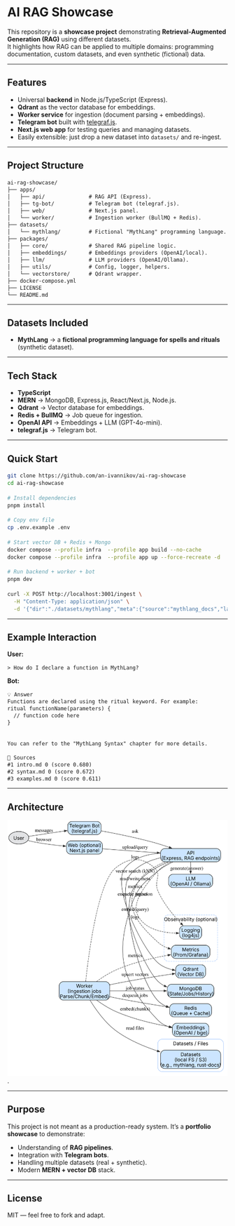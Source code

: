 # AI RAG Showcase
This repository is a **showcase project** demonstrating **Retrieval-Augmented Generation (RAG)** using different datasets.  
It highlights how RAG can be applied to multiple domains: programming documentation, custom datasets, and even synthetic (fictional) data.

---


## Features
  - Universal **backend** in Node.js/TypeScript (Express).
  - **Qdrant** as the vector database for embeddings.
  - **Worker service** for ingestion (document parsing + embeddings).
  - **Telegram bot** built with [telegraf.js](https://github.com/telegraf/telegraf).
  - **Next.js web app** for testing queries and managing datasets.
  - Easily extensible: just drop a new dataset into `datasets/` and re-ingest.

---


## Project Structure
```
ai-rag-showcase/
├── apps/
│   ├── api/              # RAG API (Express).
│   ├── tg-bot/           # Telegram bot (telegraf.js).
│   ├── web/              # Next.js panel.
│   └── worker/           # Ingestion worker (BullMQ + Redis).
├── datasets/
│   └── mythlang/         # Fictional "MythLang" programming language.
├── packages/
│   ├── core/             # Shared RAG pipeline logic.
│   ├── embeddings/       # Embeddings providers (OpenAI/local).
│   ├── llm/              # LLM providers (OpenAI/Ollama).
│   ├── utils/            # Config, logger, helpers.
│   └── vectorstore/      # Qdrant wrapper.
├── docker-compose.yml
├── LICENSE
└── README.md
```

---


## Datasets Included
  - **MythLang** → a **fictional programming language for spells and rituals** (synthetic dataset).

---


## Tech Stack
  - **TypeScript**
  - **MERN** → MongoDB, Express.js, React/Next.js, Node.js.
  - **Qdrant** → Vector database for embeddings.
  - **Redis + BullMQ** → Job queue for ingestion.
  - **OpenAI API** → Embeddings + LLM (GPT-4o-mini).
  - **telegraf.js** → Telegram bot.

---


## Quick Start
```bash
git clone https://github.com/an-ivannikov/ai-rag-showcase
cd ai-rag-showcase

# Install dependencies
pnpm install

# Copy env file
cp .env.example .env

# Start vector DB + Redis + Mongo
docker compose --profile infra  --profile app build --no-cache
docker compose --profile infra  --profile app up --force-recreate -d

# Run backend + worker + bot
pnpm dev

curl -X POST http://localhost:3001/ingest \
  -H "Content-Type: application/json" \
  -d '{"dir":"./datasets/mythlang","meta":{"source":"mythlang_docs","lang":"en"}}'
```

---


## Example Interaction

**User:**  
```text
> How do I declare a function in MythLang?
```

**Bot:**  
```text
💡 Answer
Functions are declared using the ritual keyword. For example:
ritual functionName(parameters) {
  // function code here
}


You can refer to the "MythLang Syntax" chapter for more details.

📖 Sources
#1 intro.md 0 (score 0.680)
#2 syntax.md 0 (score 0.672)
#3 examples.md 0 (score 0.611)
```

---


## Architecture
![architecture.svg](architecture.svg "architecture.svg").

---


## Purpose
This project is not meant as a production-ready system.
It’s a **portfolio showcase** to demonstrate:
  - Understanding of **RAG pipelines**.
  - Integration with **Telegram bots**.
  - Handling multiple datasets (real + synthetic).
  - Modern **MERN + vector DB** stack.

---


## License
MIT — feel free to fork and adapt.
